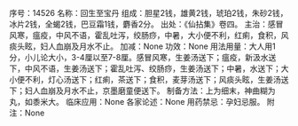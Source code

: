 序号：14526
名称：回生至宝丹
组成：胆星2钱，雄黄2钱，琥珀2钱，朱砂2钱，冰片2钱，全蝎2钱，巴豆霜1钱，麝香2分。
出处：《仙拈集》卷四。
主治：感冒风寒，瘟疫，中风不语，霍乱吐泻，绞肠痧，中暑，大小便不利，红痢，食积，风痰头眩，妇人血崩及月水不止。
加减：None
功效：None
用法用量：大人用1分，小儿论大小，3-4厘以至7-8厘。感冒风寒，生姜汤送下；瘟疫，新汲水送下，中风不语，生姜汤送下；霍乱吐泻、绞肠痧，生姜汤送下；中暑，水送下；大小便不利，灯心汤送下；红痢，茶送下；食积，麦芽汤送下；风痰头眩，生姜汤送下；妇人血崩及月水不止，京墨磨童便送下。
制备方法：上为细末，神曲糊为丸，如黍米大。
临床应用：None
各家论述：None
用药禁忌：孕妇忌服。
附注：None
